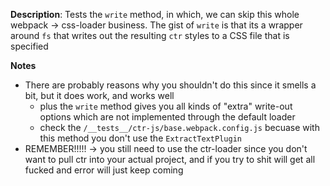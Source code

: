__Description__: Tests the `write` method, in which, we can skip this whole webpack -> css-loader business. The gist of `write` is that its a wrapper around `fs` that writes out the resulting `ctr` styles to a CSS file that is specified

__Notes__

+ There are probably reasons why you shouldn't do this since it smells a bit, but it does work, and works well
    - plus the `write` method gives you all kinds of "extra" write-out options which are not implemented through the default loader
    - check the `/__tests__/ctr-js/base.webpack.config.js` becuase with this method you don't use the `ExtractTextPlugin`
+ REMEMBER!!!!! -> you still need to use the ctr-loader since you don't want to pull ctr into your actual project, and if you try to shit will get all fucked and error will just keep coming
